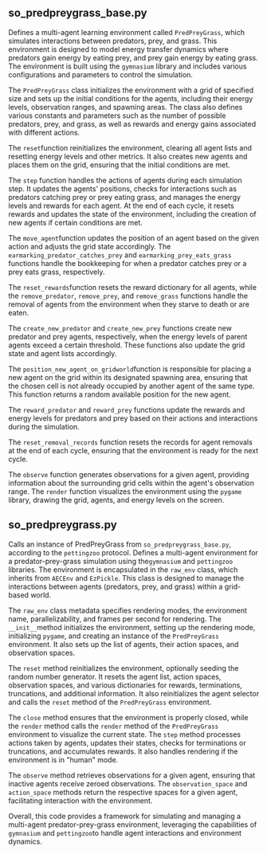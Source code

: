 ## so_predpreygrass_base.py
Defines a multi-agent learning environment called `PredPreyGrass`, which simulates interactions between predators, prey, and grass. This environment is designed to model energy transfer dynamics where predators gain energy by eating prey, and prey gain energy by eating grass. The environment is built using the `gymnasium` library and includes various configurations and parameters to control the simulation.

The `PredPreyGrass` class initializes the environment with a grid of specified size and sets up the initial conditions for the agents, including their energy levels, observation ranges, and spawning areas. The class also defines various constants and parameters such as the number of possible predators, prey, and grass, as well as rewards and energy gains associated with different actions.


The `reset`function reinitializes the environment, clearing all agent lists and resetting energy levels and other metrics. It also creates new agents and places them on the grid, ensuring that the initial conditions are met.

The `step` function handles the actions of agents during each simulation step. It updates the agents' positions, checks for interactions such as predators catching prey or prey eating grass, and manages the energy levels and rewards for each agent. At the end of each cycle, it resets rewards and updates the state of the environment, including the creation of new agents if certain conditions are met.

The `move_agent`function updates the position of an agent based on the given action and adjusts the grid state accordingly. The `earmarking_predator_catches_prey` and `earmarking_prey_eats_grass` functions handle the bookkeeping for when a predator catches prey or a prey eats grass, respectively.

The `reset_rewards`function resets the reward dictionary for all agents, while the `remove_predator`, `remove_prey`, and `remove_grass` functions handle the removal of agents from the environment when they starve to death or are eaten.

The `create_new_predator` and `create_new_prey` functions create new predator and prey agents, respectively, when the energy levels of parent agents exceed a certain threshold. These functions also update the grid state and agent lists accordingly.

The `position_new_agent_on_gridworld`function is responsible for placing a new agent on the grid within its designated spawning area, ensuring that the chosen cell is not already occupied by another agent of the same type. This function returns a random available position for the new agent.


The `reward_predator` and `reward_prey` functions update the rewards and energy levels for predators and prey based on their actions and interactions during the simulation.

The `reset_removal_records` function resets the records for agent removals at the end of each cycle, ensuring that the environment is ready for the next cycle.

The `observe` function generates observations for a given agent, providing information about the surrounding grid cells within the agent's observation range. The `render` function visualizes the environment using the `pygame` library, drawing the grid, agents, and energy levels on the screen.

## so_predpreygrass.py

Calls an instance of PredPreyGrass from `so_predpreygrass_base.py`, according to the `pettingzoo` protocol. Defines a multi-agent environment for a predator-prey-grass simulation using the`gymnasium` and `pettingzoo` libraries. The environment is encapsulated in the `raw_env` class, which inherits from `AECEnv` and `EzPickle`. This class is designed to manage the interactions between agents (predators, prey, and grass) within a grid-based world.

The `raw_env` class metadata specifies rendering modes, the environment name, parallelizability, and frames per second for rendering. The `__init__`method initializes the environment, setting up the rendering mode, initializing `pygame`, and creating an instance of the `PredPreyGrass` environment. It also sets up the list of agents, their action spaces, and observation spaces.

The `reset` method reinitializes the environment, optionally seeding the random number generator. It resets the agent list, action spaces, observation spaces, and various dictionaries for rewards, terminations, truncations, and additional information. It also reinitializes the agent selector and calls the `reset` method of the `PredPreyGrass` environment.

The `close` method ensures that the environment is properly closed, while the `render` method calls the `render` method of the `PredPreyGrass` environment to visualize the current state. The `step` method processes actions taken by agents, updates their states, checks for terminations or truncations, and accumulates rewards. It also handles rendering if the environment is in "human" mode.

The `observe` method retrieves observations for a given agent, ensuring that inactive agents receive zeroed observations. The `observation_space` and `action_space` methods return the respective spaces for a given agent, facilitating interaction with the environment.

Overall, this code provides a framework for simulating and managing a multi-agent predator-prey-grass environment, leveraging the capabilities of `gymnasium` and `pettingzoo`to handle agent interactions and environment dynamics.

